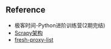 ## Reference 

+ 极客时间-Python进阶训练营(2期完结)
+ [Scrapy架构](https://scrapy-chs.readthedocs.io/zh-cn/0.24/topics/architecture.html)
+ [fresh-proxy-list](https://github.com/vakhov/fresh-proxy-list)